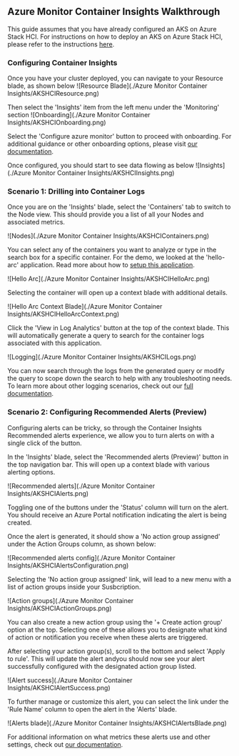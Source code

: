 ## Azure Monitor Container Insights Walkthrough
This guide assumes that you have already configured an AKS on Azure Stack HCI. For instructions on how to deploy an AKS on Azure Stack HCI, please refer to the instructions [here](https://github.com/Azure/aks-hci/blob/main/eval/steps/1_AKSHCI_Azure.md).

### Configuring Container Insights
Once you have your cluster deployed, you can navigate to your Resource blade, as shown below
![Resource Blade](./Azure Monitor Container Insights/AKSHCIResource.png)

Then select the 'Insights' item from the left menu under the 'Monitoring' section
![Onboarding](./Azure Monitor Container Insights/AKSHCIOnboarding.png)

Select the 'Configure azure monitor' button to proceed with onboarding. For additional guidance or other onboarding options, please visit [our documentation](https://aka.ms/azcoinarc).

Once configured, you should start to see data flowing as below
![Insights](./Azure Monitor Container Insights/AKSHCIInsights.png)

### Scenario 1: Drilling into Container Logs

Once you are on the 'Insights' blade, select the 'Containers' tab to switch to the Node view. This should provide you a list of all your Nodes and associated metrics.

![Nodes](./Azure Monitor Container Insights/AKSHCIContainers.png)

You can select any of the containers you want to analyze or type in the search box for a specific container. For the demo, we looked at the 'hello-arc' application. Read more about how to [setup this application](https://azurearcjumpstart.io/azure_arc_jumpstart/azure_arc_k8s/day2/aks_stack_hci/aks_hci_gitops_basic/).

![Hello Arc](./Azure Monitor Container Insights/AKSHCIHelloArc.png)

Selecting the container will open up a context blade with additional details.

![Hello Arc Context Blade](./Azure Monitor Container Insights/AKSHCIHelloArcContext.png)

Click the 'View in Log Analytics' button at the top of the context blade. This will automatically generate a query to search for the container logs associated with this application.

![Logging](./Azure Monitor Container Insights/AKSHCILogs.png)

You can now search through the logs from the generated query or modify the query to scope down the search to help with any troubleshooting needs. To learn more about other logging scenarios, check out our [full documentation](https://docs.microsoft.com/azure/azure-monitor/containers/container-insights-log-query).

### Scenario 2: Configuring Recommended Alerts (Preview)

Configuring alerts can be tricky, so through the Container Insights Recommended alerts experience, we allow you to turn alerts on with a single click of the button.

In the 'Insights' blade, select the 'Recommended alerts (Preview)' button in the top navigation bar. This will open up a context blade with various alerting options.

![Recommended alerts](./Azure Monitor Container Insights/AKSHCIAlerts.png)

Toggling one of the buttons under the 'Status' column will turn on the alert. You should receive an Azure Portal notification indicating the alert is being created.

Once the alert is generated, it should show a 'No action group assigned' under the Action Groups column, as shown below:

![Recommended alerts config](./Azure Monitor Container Insights/AKSHCIAlertsConfiguration.png)

Selecting the 'No action group assigned' link, will lead to a new menu with a list of action groups inside your Susbcription.

![Action groups](./Azure Monitor Container Insights/AKSHCIActionGroups.png)

You can also create a new action group using the '+ Create action group' option at the top. Selecting one of these allows you to designate what kind of action or notification you receive when these alerts are triggered.

After selecting your action group(s), scroll to the bottom and select 'Apply to rule'. This will update the alert andyou should now see your alert successfully configured with the designated action group listed.

![Alert success](./Azure Monitor Container Insights/AKSHCIAlertSuccess.png)

To further manage or customize this alert, you can select the link under the 'Rule Name' column to open the alert in the 'Alerts' blade.

![Alerts blade](./Azure Monitor Container Insights/AKSHCIAlertsBlade.png)

For additional information on what metrics these alerts use and other settings, check out [our documentation](https://docs.microsoft.com/azure/azure-monitor/containers/container-insights-metric-alerts).
